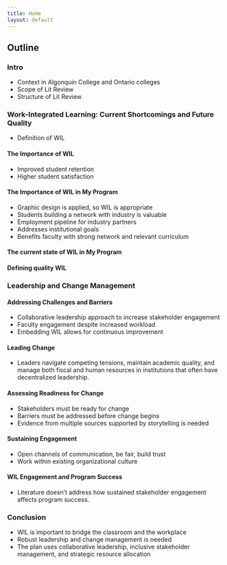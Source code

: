```yaml
---
title: Home
layout: default
---
```

## Outline

### Intro
-   Context in Algonquin College and Ontario colleges
-   Scope of Lit Review
-   Structure of Lit Review

### Work-Integrated Learning: Current Shortcomings and Future Quality
-   Definition of WIL

#### The Importance of WIL

-   Improved student retention
-   Higher student satisfaction

#### The Importance of WIL in My Program

-   Graphic design is applied, so WIL is appropriate
-   Students building a network with industry is valuable
-   Employment pipeline for industry partners
-   Addresses institutional goals
-   Benefits faculty with strong network and relevant curriculum

#### The current state of WIL in My Program

#### Defining quality WIL

### Leadership and Change Management

#### Addressing Challenges and Barriers

-   Collaborative leadership approach to increase stakeholder engagement
-   Faculty engagement despite increased workload
-   Embedding WIL allows for continuous improvement

#### Leading Change

-   Leaders navigate competing tensions, maintain academic quality, and manage both fiscal and human resources in institutions that often have decentralized leadership.

#### Assessing Readiness for Change

-   Stakeholders must be ready for change
-   Barriers must be addressed before change begins
-   Evidence from multiple sources supported by storytelling is needed

#### Sustaining Engagement

-   Open channels of communication, be fair, build trust
-   Work within existing organizational culture

#### WIL Engagement and Program Success

-   Literature doesn’t address how sustained stakeholder engagement affects program success.

### Conclusion

-   WIL is important to bridge the classroom and the workplace
-   Robust leadership and change management is needed
-   The plan uses collaborative leadership, inclusive stakeholder management, and strategic resource allocation